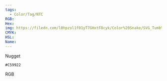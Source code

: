 ```yaml
---
tags:
  - Color/Tag/NTC
RGB:
Hex:
img: https://filedn.com/l0hpzxl1f01yT7GHxtF8cyk/Color%20Snake/SVG_Tumb%20Mass%20No%20Name/C59922.svg
CMYK:
HSL:
Name:
---
```

Nugget
```palette
#C59922
```
RGB
